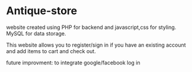 # Antique-store 

website created using PHP for backend and javascript,css for styling. 
MySQL for data storage. 

This website allows you to register/sign in if you have an existing account and add items to cart and check out. 

future improvment: to integrate google/facebook log in
